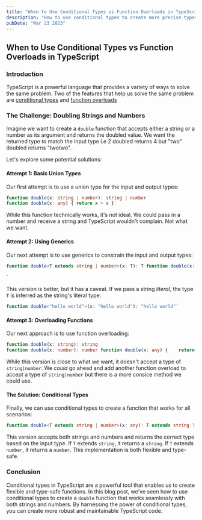 ```yaml
---
title: "When to Use Conditional Types vs Function Overloads in TypeScript"
description: "How to use conditional types to create more precise types"
pubDate: "Mar 23 2023"
---
```


## When to Use Conditional Types vs Function Overloads in TypeScript

### Introduction

TypeScript is a powerful language that provides a variety of ways to solve the same problem. Two of the features that help us solve the same problem are [conditional types](https://www.typescriptlang.org/docs/handbook/2/conditional-types.html) and [function overloads](https://www.typescriptlang.org/docs/handbook/2/functions.html#function-overloads)

### The Challenge: Doubling Strings and Numbers

Imagine we want to create a `double` function that accepts either a string or a number as its argument and returns the doubled value. We want the returned type to match the input type i.e 2 doubled returns 4 but "two" doubled returns "twotwo".

Let's explore some potential solutions:

#### Attempt 1: Basic Union Types

Our first attempt is to use a union type for the input and output types:

```typescript
function double(x: string | number): string | number 
function double(x: any) { return x + x }`
```

While this function technically works, it's not ideal. We could pass in a number and receive a string and TypeScript wouldn't complain. Not what we want.

#### Attempt 2: Using Generics

Our next attempt is to use generics to constrain the input and output types:

```typescript
function double<T extends string | number>(x: T): T function double(x: any) { 	return x + x }
```
`

This version is better, but it has a caveat. If we pass a string _literal_, the type `T` is inferred as the string's literal type:

```typescript
function double<"hello world">(x: "hello world"): "hello world"`
```

#### Attempt 3: Overloading Functions

Our next approach is to use function overloading:

```typescript
function double(x: string): string 
function double(x: number): number function double(x: any) { 	return x + x }`
```

While this version is close to what we want, it doesn't accept a type of `string|number`. We _could_ go ahead and add another function overload to accept a type of `string|number` but there is a more consice method we could use.

#### The Solution: Conditional Types

Finally, we can use conditional types to create a function that works for all scenarios:

```typescript
function double<T extends string | number>(x: any): T extends string ? string : number {   return x + x }`
```

This version  accepts both strings and numbers and returns the correct type based on the input type. If `T` extends `string`, it returns a `string`. If `T` extends `number`, it returns a `number`. This implementation is both flexible and type-safe.

### Conclusion

Conditional types in TypeScript are a powerful tool that enables us to create flexible and type-safe functions. In this blog post, we've seen how to use conditional types to create a `double` function that works seamlessly with both strings and numbers. By harnessing the power of conditional types, you can create more robust and maintainable TypeScript code.